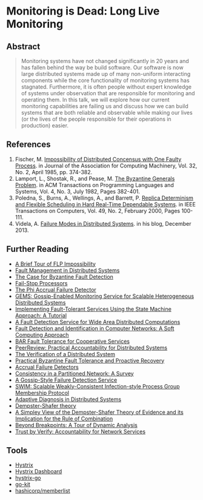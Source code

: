# Monitoring is Dead: Long Live Monitoring

## Abstract

> Monitoring systems have not changed significantly in 20 years and has fallen
> behind the way be build software. Our software is now large distributed
> systems made up of many non-uniform interacting components while the core
> functionality of monitoring systems has stagnated.  Furthermore, it is often
> people without expert knowledge of systems under observation that are
> responsible for monitoring and operating them. In this talk, we will explore
> how our current monitoring capabilities are failing us and discuss how we can
> build systems that are both reliable and observable while making our lives
> (or the lives of the people responsible for their operations in production)
> easier.

## References

1. Fischer, M. [Impossibility of Distributed Concensus with One Faulty Process](https://groups.csail.mit.edu/tds/papers/Lynch/jacm85.pdf). in Journal of the Association for Computing Machinery, Vol. 32, No. 2, April 1985, pp. 374-382. 
2. Lamport, L., Shostak, R., and Pease, M. [The Byzantine Generals Problem](http://research.microsoft.com/en-us/um/people/lamport/pubs/byz.pdf). in ACM Transactions on Programming Languages and Systems, Vol. 4, No. 3, July 1982, Pages 382-401.
3. Poledna, S., Burns, A., Wellings, A., and Barrett, P. [Replica Determinism and Flexible Scheduling in Hard Real-Time Dependable Systems](https://people.cs.pitt.edu/~melhem/courses/3530/papers/ft5.pdf). in IEEE Transactions on Computers, Vol. 49, No. 2, February 2000, Pages 100-111.
4. Videla, A. [Failure Modes in Distributed Systems](http://videlalvaro.github.io/2013/12/failure-modes-in-distributed-systems.html). in his blog, December 2013.


## Further Reading

* [A Brief Tour of FLP Impossibility](http://the-paper-trail.org/blog/a-brief-tour-of-flp-impossibility/)
* [Fault Management in Distributed Systems](http://repository.upenn.edu/cgi/viewcontent.cgi?article=1960&context=cis_reports)
* [The Case for Byzantine Fault Detection](https://www.usenix.org/legacy/event/hotdep06/tech/prelim_papers/haeberlen/haeberlen_html/index.html)
* [Fail-Stop Processors](https://www.cs.cornell.edu/fbs/publications/FailStop.pdf)
* [The Phi Accrual Failure Detector](http://fubica.lsd.ufcg.edu.br/hp/cursos/cfsc/papers/hayashibara04theaccrual.pdf)
* [GEMS: Gossip-Enabled Monitoring Service for Scalable Heterogeneous Distributed Systems](http://docs.hcs.ufl.edu/pubs/GEMS2005.pdf)
* [Implementing Fault-Tolerant Services Using the State Machine Approach: A Tutorial](https://www.cs.cornell.edu/fbs/publications/SMSurvey.pdf)
* [A Fault Detection Service for Wide Area Distributed Computations](http://toolkit.globus.org/ftppub/globus/papers/hbm.pdf)
* [Fault Detection and Identification in Computer Networks: A Soft Computing Approach](https://uwspace.uwaterloo.ca/bitstream/handle/10012/4905/NFMS_PhD_Thesis_Jan7.pdf)
* [BAR Fault Tolerance for Cooperative Services](https://www.cs.utexas.edu/~lorenzo/papers/sosp05.pdf)
* [PeerReview: Practical Accountability for Distributed Systems](http://www.sosp2007.org/papers/sosp118-haeberlen.pdf)
* [The Verification of a Distributed System](http://queue.acm.org/detail.cfm?id=2889274)
* [Practical Byzantine Fault Tolerance and Proactive Recovery](http://research.microsoft.com/en-us/um/people/mcastro/publications/p398-castro-bft-tocs.pdf)
* [Accrual Failure Detectors](http://www.jaist.ac.jp/jinzai/Report16/Hayashibara.pdf)
* [Consistency in a Partitioned Network: A Survey](http://repository.upenn.edu/cgi/viewcontent.cgi?article=1669&context=cis_reports)
* [A Gossip-Style Failure Detection Service](https://www.cs.cornell.edu/home/rvr/papers/GossipFD.pdf)
* [SWIM: Scalable Weakly-Consistent Infection-style Process Group Membership Protocol](https://www.cs.cornell.edu/~asdas/research/dsn02-swim.pdf)
* [Adaptive Diagnosis in Distributed Systems](http://www.research.ibm.com/people/r/rish/papers/IEEE.pdf)
* [Dempster-Shafer theory](https://en.wikipedia.org/wiki/Dempster%E2%80%93Shafer_theory)
* [A Simpley View of the Dempster-Shafer Theory of Evidence and its Implication for the Rule of Combination](http://people.eecs.berkeley.edu/~zadeh/papers/Dempster-Shafer_1986.pdf)
* [Beyond Breakpoints: A Tour of Dynamic Analysis](https://github.com/dijkstracula/QConNYC2016)
* [Trust by Verify: Accountability for Network Services](http://issg.cs.duke.edu/publications/trust-ew04.pdf)

## Tools

* [Hystrix](https://github.com/Netflix/Hystrix)
* [Hystrix Dashboard](https://github.com/Netflix/Hystrix/tree/master/hystrix-dashboard)
* [hystrix-go](https://github.com/afex/hystrix-go)
* [go-kit](https://github.com/go-kit/kit)
* [hashicorp/memberlist](https://github.com/hashicorp/memberlist)
